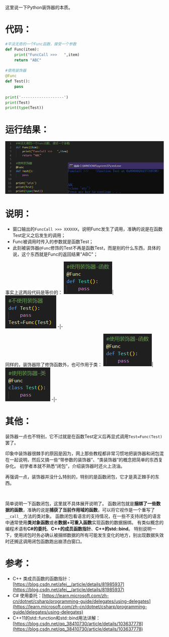 


这里说一下Python装饰器的本质。


# 代码：

```py
#平淡无奇的一个Func函数，接受一个参数
def Func(item):
	print("FuncCall >>>   ",item)
	return "ABC"

#使用装饰器
@Func
def Test():
	pass

print('-------------------')
print(Test)
print(type(Test))
```

# 运行结果：

![装饰器](Pict_装饰器.png)


# 说明：
- 窗口输出的``FuncCall >>> XXXXXX``，说明Func发生了调用，准确的说是在函数Test定义之后发生的调用；
- Func被调用时传入的参数就是函数Test；
- 此刻被装饰器``@Func``修饰的Test不再是函数Test，而是别的什么东西，具体的说，这个东西就是Func的返回结果"ABC"；

事实上这两段代码是等价的：
![使用装饰器-函数](Pict_使用装饰器-函数.png)|![不使用装饰器](Pict_不使用装饰器.png)
-|-

同样的，装饰器除了修饰函数外，也可作用于类：
![使用装饰器-函数](Pict_使用装饰器-函数.png)|![使用装饰器-类](Pict_使用装饰器-类.png)
-|-


# 其他：

装饰器一点也不特别，它不过就是在函数Test定义后再显式调用``Test=Func(Test)``罢了。

印象中装饰器很棘手的原因是因为，网上那些教程都非常习惯地把装饰器和闭包混在一起说明，然后又搞一些“带参数的装饰器”、“类装饰器”的概念把简单的东西复杂化。
初学者本就不熟悉“闭包”，介绍装饰器时还火上浇油。

再强调一点，装饰器并没什么特别的，特别的是函数闭包，它才是真正棘手的东西。

<br>

简单说明一下函数闭包，这里就不具体展开说明了。
函数闭包就是**捆绑了一些数据的函数**，准确的说是**捕获了当前作用域的函数**，可以将它视作是一个重写了``__call__``方法的类对象。
函数闭包看语言的支持情况，在一些不支持闭包的语言中通常使用**类对象函数**或者**数据+可重入函数**实现函数的数据捆绑。
有类似概念的编程术语有**C#的委托**、**C++的成员函数指针**、**C++的std::bind**。
特别说明一下，使用闭包时务必确认被捆绑数据的所有可能发生变化的地方，别出现数据失效时还搁这调用闭包函数跑出崩溃白窗口。



# 参考：
- C++ 类成员函数的函数指针：[https://blog.csdn.net/afei__/article/details/81985937](https://blog.csdn.net/afei__/article/details/81985937)
- C# 使用委托：[https://learn.microsoft.com/zh-cn/dotnet/csharp/programming-guide/delegates/using-delegates](https://learn.microsoft.com/zh-cn/dotnet/csharp/programming-guide/delegates/using-delegates)
- C++11的std::function和std::bind用法详解：[https://blog.csdn.net/qq_38410730/article/details/103637778](https://blog.csdn.net/qq_38410730/article/details/103637778)


